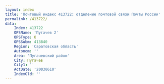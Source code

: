 ```yaml
---
layout: index
title: 'Почтовый индекс 413722: отделение почтовой связи Почты России'
permalink: /413722/
data:
    Index: 413722
    OPSName: 'Пугачев 2'
    OPSType: О
    OPSSubm: 413840
    Region: 'Саратовская область'
    Autonom: ''
    Area: 'Пугачевский район'
    City: Пугачев
    City1: ''
    ActDate: '20030610'
    IndexOld: ''
---
```

